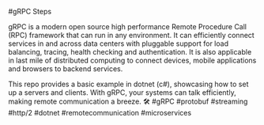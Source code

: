 #gRPC Steps

gRPC is a modern open source high performance Remote Procedure Call (RPC) framework that can run in any environment. It can efficiently connect services in and across data centers with pluggable support for load balancing, tracing, health checking and authentication. It is also applicable in last mile of distributed computing to connect devices, mobile applications and browsers to backend services.

This repo provides a basic example in dotnet (c#), showcasing how to set up a servers and clients. With gRPC, your systems can talk efficiently, making remote communication a breeze. 🛠️ #gRPC #protobuf #streaming #http/2 #dotnet #remotecommunication #microservices
